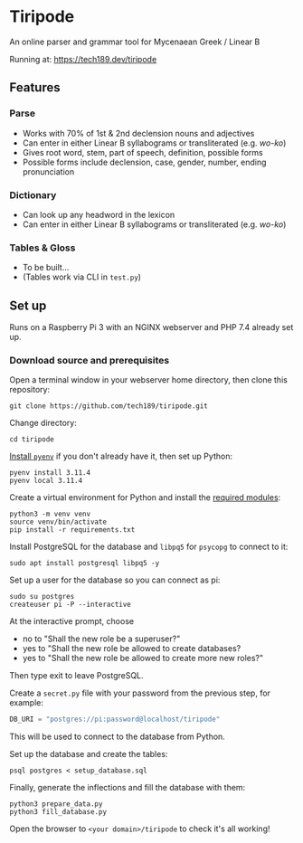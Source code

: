 # Tiripode
An online parser and grammar tool for Mycenaean Greek / Linear B

Running at: https://tech189.dev/tiripode

## Features
### Parse
- Works with 70% of 1st & 2nd declension nouns and adjectives
- Can enter in either Linear B syllabograms or transliterated (e.g. *wo-ko*)
- Gives root word, stem, part of speech, definition, possible forms
- Possible forms include declension, case, gender, number, ending pronunciation

### Dictionary
- Can look up any headword in the lexicon
- Can enter in either Linear B syllabograms or transliterated (e.g. *wo-ko*)

### Tables & Gloss
- To be built...
- (Tables work via CLI in `test.py`)

## Set up
Runs on a Raspberry Pi 3 with an NGINX webserver and PHP 7.4 already set up.
### Download source and prerequisites
Open a terminal window in your webserver home directory, then clone this repository:
```
git clone https://github.com/tech189/tiripode.git
```

Change directory:
```
cd tiripode
```

[Install `pyenv`](https://github.com/pyenv/pyenv#installation) if you don't already have it, then set up Python:
```
pyenv install 3.11.4
pyenv local 3.11.4
```

Create a virtual environment for Python and install the [required modules](/requirements.txt):
```
python3 -m venv venv
source venv/bin/activate
pip install -r requirements.txt
```

Install PostgreSQL for the database and `libpq5` for `psycopg` to connect to it:
```
sudo apt install postgresql libpq5 -y
```

Set up a user for the database so you can connect as pi:
```
sudo su postgres
createuser pi -P --interactive
```

At the interactive prompt, choose
- no to "Shall the new role be a superuser?"
- yes to "Shall the new role be allowed to create databases?
- yes to "Shall the new role be allowed to create more new roles?"

Then type exit to leave PostgreSQL.

Create a `secret.py` file with your password from the previous step, for example:
```py
DB_URI = "postgres://pi:password@localhost/tiripode"
```

This will be used to connect to the database from Python.

Set up the database and create the tables:
```
psql postgres < setup_database.sql
```

Finally, generate the inflections and fill the database with them:
```
python3 prepare_data.py
python3 fill_database.py
```

Open the browser to `<your domain>/tiripode` to check it's all working!
